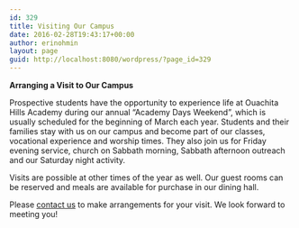 ```yaml
---
id: 329
title: Visiting Our Campus
date: 2016-02-28T19:43:17+00:00
author: erinohmin
layout: page
guid: http://localhost:8080/wordpress/?page_id=329
---
```

**Arranging a Visit to Our Campus**

Prospective students have the opportunity to experience life at Ouachita Hills Academy 
during our annual &#8220;Academy Days Weekend&#8221;, which is usually scheduled for the 
beginning of March each year. Students and their families stay with us on our campus and 
become part of our classes, vocational experience and worship times. They also join us for 
Friday evening service, church on Sabbath morning, Sabbath afternoon outreach and our 
Saturday night activity.

Visits are possible at other times of the year as well. Our guest rooms can be reserved 
and meals are available for purchase in our dining hall.

Please [contact us](http://localhost:8080/wordpress/ohglobalpage/contact/) to make 
arrangements for your visit. We look forward to meeting you!